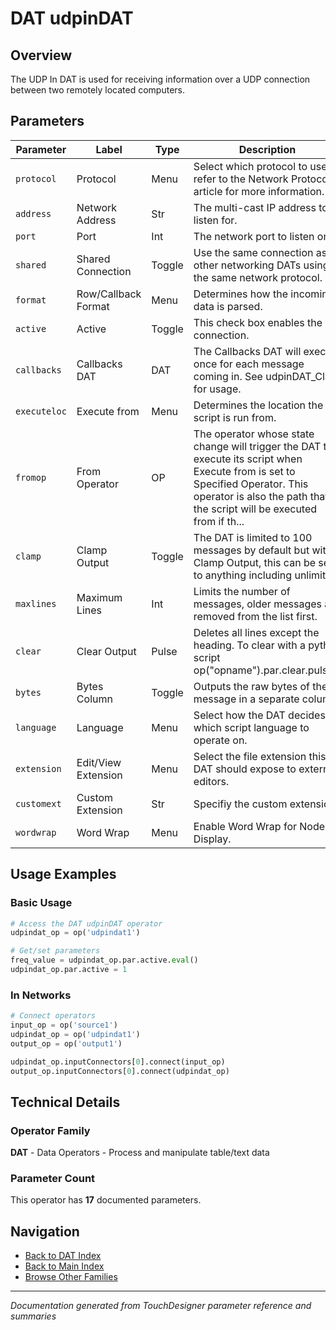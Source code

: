# DAT udpinDAT

## Overview

The UDP In DAT is used for receiving information over a UDP connection between two remotely located computers.

## Parameters

| Parameter | Label | Type | Description |
|-----------|-------|------|-------------|
| `protocol` | Protocol | Menu | Select which protocol to use, refer to the Network Protocols article for more information. |
| `address` | Network Address | Str | The multi-cast IP address to listen for. |
| `port` | Port | Int | The network port to listen on. |
| `shared` | Shared Connection | Toggle | Use the same connection as other networking DATs using the same network protocol. |
| `format` | Row/Callback Format | Menu | Determines how the incoming data is parsed. |
| `active` | Active | Toggle | This check box enables the connection. |
| `callbacks` | Callbacks DAT | DAT | The Callbacks DAT will execute once for each message coming in. See udpinDAT_Class for usage. |
| `executeloc` | Execute from | Menu | Determines the location the script is run from. |
| `fromop` | From Operator | OP | The operator whose state change will trigger the DAT to execute its script when Execute from is set to Specified Operator. This operator is also the path that the script will be executed from if th... |
| `clamp` | Clamp Output | Toggle | The DAT is limited to 100 messages by default but with Clamp Output, this can be set to anything including unlimited. |
| `maxlines` | Maximum Lines | Int | Limits the number of messages, older messages are removed from the list first. |
| `clear` | Clear Output | Pulse | Deletes all lines except the heading. To clear with a python script op("opname").par.clear.pulse() |
| `bytes` | Bytes Column | Toggle | Outputs the raw bytes of the message in a separate column. |
| `language` | Language | Menu | Select how the DAT decides which script language to operate on. |
| `extension` | Edit/View Extension | Menu | Select the file extension this DAT should expose to external editors. |
| `customext` | Custom Extension | Str | Specifiy the custom extension. |
| `wordwrap` | Word Wrap | Menu | Enable Word Wrap for Node Display. |

## Usage Examples

### Basic Usage

```python
# Access the DAT udpinDAT operator
udpindat_op = op('udpindat1')

# Get/set parameters
freq_value = udpindat_op.par.active.eval()
udpindat_op.par.active = 1
```

### In Networks

```python
# Connect operators
input_op = op('source1')
udpindat_op = op('udpindat1')
output_op = op('output1')

udpindat_op.inputConnectors[0].connect(input_op)
output_op.inputConnectors[0].connect(udpindat_op)
```

## Technical Details

### Operator Family

**DAT** - Data Operators - Process and manipulate table/text data

### Parameter Count

This operator has **17** documented parameters.

## Navigation

- [Back to DAT Index](../DAT/DAT_INDEX.md)
- [Back to Main Index](../OPERATORS_INDEX.md)
- [Browse Other Families](../OPERATORS_INDEX.md#quick-navigation)

---
*Documentation generated from TouchDesigner parameter reference and summaries*
